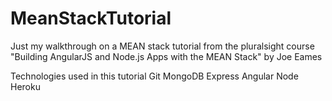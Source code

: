 # MeanStackTutorial
Just my walkthrough on a MEAN stack tutorial from the pluralsight course
"Building AngularJS and Node.js Apps with the MEAN Stack" by Joe Eames


Technologies used in this tutorial
  Git
  MongoDB
  Express
  Angular
  Node
  Heroku
  
